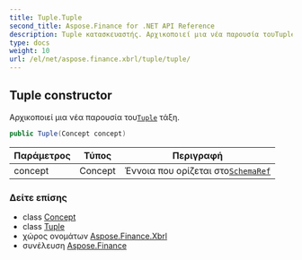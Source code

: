 ```yaml
---
title: Tuple.Tuple
second_title: Aspose.Finance for .NET API Reference
description: Tuple κατασκευαστής. Αρχικοποιεί μια νέα παρουσία τουTuple τάξη.
type: docs
weight: 10
url: /el/net/aspose.finance.xbrl/tuple/tuple/
---
```

## Tuple constructor

Αρχικοποιεί μια νέα παρουσία του[`Tuple`](../) τάξη.

```csharp
public Tuple(Concept concept)
```

| Παράμετρος | Τύπος | Περιγραφή |
| --- | --- | --- |
| concept | Concept | Έννοια που ορίζεται στο[`SchemaRef`](../../schemaref/) |

### Δείτε επίσης

* class [Concept](../../concept/)
* class [Tuple](../)
* χώρος ονομάτων [Aspose.Finance.Xbrl](../../tuple/)
* συνέλευση [Aspose.Finance](../../../)


